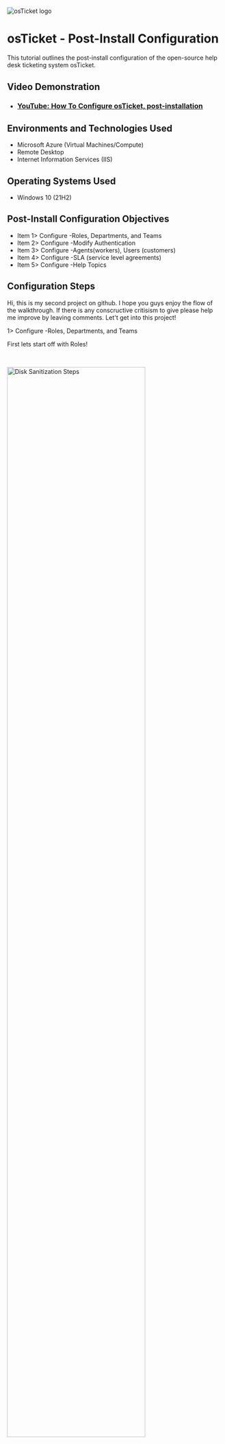 # <p align="center">
<img src="https://i.imgur.com/Clzj7Xs.png" alt="osTicket logo"/>
</p>

<h1>osTicket - Post-Install Configuration</h1>
This tutorial outlines the post-install configuration of the open-source help desk ticketing system osTicket.<br />


<h2>Video Demonstration</h2>

- ### [YouTube: How To Configure osTicket, post-installation](https://www.youtube.com)

<h2>Environments and Technologies Used</h2>

- Microsoft Azure (Virtual Machines/Compute)
- Remote Desktop
- Internet Information Services (IIS)

<h2>Operating Systems Used </h2>

- Windows 10</b> (21H2)

<h2>Post-Install Configuration Objectives</h2>

- Item 1> Configure -Roles, Departments, and Teams 
- Item 2> Configure -Modify Authentication
- Item 3> Configure -Agents(workers), Users (customers)
- Item 4> Configure -SLA (service level agreements)
- Item 5> Configure -Help Topics

<h2>Configuration Steps</h2>


<p>
Hi, this is my second project on github. I hope you guys enjoy the flow of the walkthrough. If there is any conscructive critisism to give please help me improve by leaving comments. Let't get into this project!
  
  
  
  
  1> Configure -Roles, Departments, and Teams
  
  First lets start off with Roles!
</p>
<br />

<p>
<img src="https://i.imgur.com/Gj5jQq8.png" height="80%" width="80%" alt="Disk Sanitization Steps"/>
</p>

<p>
<img src="https://i.imgur.com/p7QHFff.png" height="80%" width="80%" alt="Disk Sanitization Steps"/>
</p>
ri
<p>
<img src="https://i.imgur.com/93T84WU.png" height="80%" width="80%" alt="Disk Sanitization Steps"/>
</p>

<p>
Second we have Departments. Thanks for getting this far in my walkthrough!
</p>
<br />


<p>
<img src="https://i.imgur.com/fAYu0gi.png" height="80%" width="80%" alt="Disk Sanitization Steps"/>
</p>

<p>
<img src="https://i.imgur.com/z6LQfzk.png" height="80%" width="80%" alt="Disk Sanitization Steps"/>
</p>



<p>
Third we have Teams in osTicket. 
</p>
<br />


<p>
<img src="https://i.imgur.com/VOq9JYg.png" height="80%" width="80%" alt="Disk Sanitization Steps"/>
</p>



